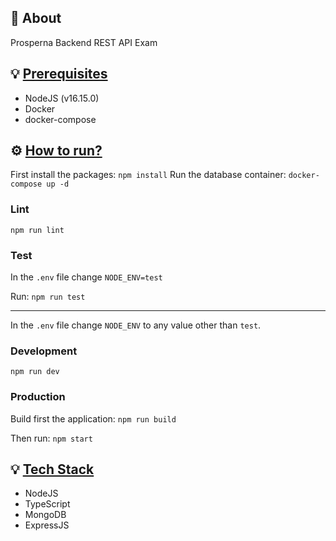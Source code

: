 ## 📜 About

Prosperna Backend REST API Exam

## 💡 **[Prerequisites](#Prerequisites)**

- NodeJS (v16.15.0)
- Docker
- docker-compose

## ⚙️ **[How to run?](#How-to-run)**

First install the packages: `npm install`
Run the database container: `docker-compose up -d`

### Lint

`npm run lint`

### Test

In the `.env` file change `NODE_ENV=test`

Run: `npm run test`

---

In the `.env` file change `NODE_ENV` to any value other than `test`.

### Development

`npm run dev`

### Production

Build first the application: `npm run build`

Then run: `npm start`

## 💡 **[Tech Stack](#Tech-stack)**

- NodeJS
- TypeScript
- MongoDB
- ExpressJS
